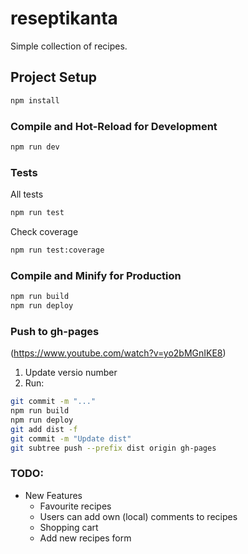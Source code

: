 # reseptikanta

Simple collection of recipes.

## Project Setup

```sh
npm install
```

### Compile and Hot-Reload for Development

```sh
npm run dev
```

### Tests

All tests

```sh
npm run test
```

Check coverage

```sh
npm run test:coverage
```

### Compile and Minify for Production

```sh
npm run build
npm run deploy
```

### Push to gh-pages

(https://www.youtube.com/watch?v=yo2bMGnIKE8)

1. Update versio number
2. Run:

```sh
git commit -m "..."
npm run build
npm run deploy
git add dist -f
git commit -m "Update dist"
git subtree push --prefix dist origin gh-pages
```

### TODO:

- New Features
  - Favourite recipes
  - Users can add own (local) comments to recipes
  - Shopping cart
  - Add new recipes form
